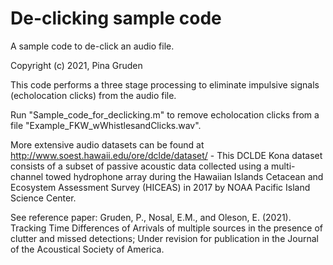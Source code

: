 
# De-clicking sample code

A sample code to de-click an audio file. 


Copyright (c) 2021, Pina Gruden

This code performs a three stage processing to eliminate impulsive signals (echolocation clicks) from the audio file. 

Run "Sample_code_for_declicking.m" to remove echolocation clicks from a file "Example_FKW_wWhistlesandClicks.wav".

More extensive audio datasets can be found at http://www.soest.hawaii.edu/ore/dclde/dataset/ - This DCLDE Kona dataset consists of a subset of passive acoustic data collected using a multi-channel towed hydrophone array during the Hawaiian Islands Cetacean and Ecosystem Assessment Survey (HICEAS) in 2017 by NOAA Pacific Island Science Center.


See reference paper: Gruden, P., Nosal, E.M., and Oleson, E. (2021). Tracking Time Differences of Arrivals of multiple sources in the presence of clutter and missed detections; Under revision for publication in the Journal of the Acoustical Society of America.

